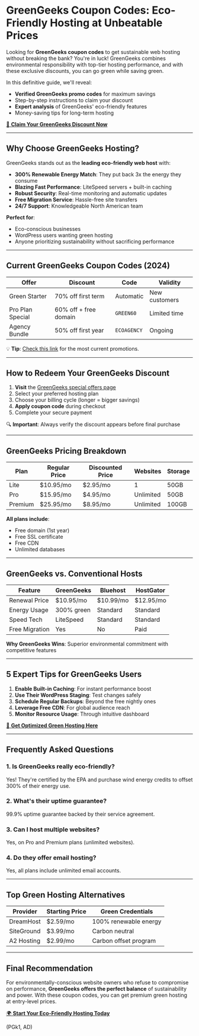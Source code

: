 # GreenGeeks Coupon Codes: Eco-Friendly Hosting at Unbeatable Prices

Looking for **GreenGeeks coupon codes** to get sustainable web hosting without breaking the bank? You're in luck! GreenGeeks combines environmental responsibility with top-tier hosting performance, and with these exclusive discounts, you can go green while saving green.

In this definitive guide, we'll reveal:
- **Verified GreenGeeks promo codes** for maximum savings
- Step-by-step instructions to claim your discount
- **Expert analysis** of GreenGeeks' eco-friendly features
- Money-saving tips for long-term hosting

[🌱 **Claim Your GreenGeeks Discount Now**](https://snipitx.com/greengeeks-jy)

---

## Why Choose GreenGeeks Hosting?

GreenGeeks stands out as the **leading eco-friendly web host** with:

- **300% Renewable Energy Match**: They put back 3x the energy they consume
- **Blazing Fast Performance**: LiteSpeed servers + built-in caching
- **Robust Security**: Real-time monitoring and automatic updates
- **Free Migration Service**: Hassle-free site transfers
- **24/7 Support**: Knowledgeable North American team

**Perfect for**:
- Eco-conscious businesses
- WordPress users wanting green hosting
- Anyone prioritizing sustainability without sacrificing performance

---

## Current GreenGeeks Coupon Codes (2024)

| **Offer**               | **Discount**           | **Code**       | Validity       |
|-------------------------|-----------------------|---------------|----------------|
| Green Starter          | 70% off first term    | Automatic     | New customers  |
| Pro Plan Special       | 60% off + free domain | `GREEN60`     | Limited time   |
| Agency Bundle         | 50% off first year    | `ECOAGENCY`   | Ongoing        |

💡 **Tip**: [Check this link](https://snipitx.com/greengeeks-jy) for the most current promotions.

---

## How to Redeem Your GreenGeeks Discount

1. **Visit** the [GreenGeeks special offers page](https://snipitx.com/greengeeks-jy)
2. Select your preferred hosting plan
3. Choose your billing cycle (longer = bigger savings)
4. **Apply coupon code** during checkout
5. Complete your secure payment

🔍 **Important**: Always verify the discount appears before final purchase

---

## GreenGeeks Pricing Breakdown

Plan          | Regular Price | Discounted Price | Websites | Storage  
--------------|---------------|------------------|----------|---------
Lite         | $10.95/mo     | $2.95/mo         | 1        | 50GB     
Pro          | $15.95/mo     | $4.95/mo         | Unlimited | 50GB     
Premium     | $25.95/mo     | $8.95/mo         | Unlimited | 100GB    

**All plans include**:
- Free domain (1st year)
- Free SSL certificate
- Free CDN
- Unlimited databases

---

## GreenGeeks vs. Conventional Hosts

Feature        | GreenGeeks | Bluehost | HostGator
--------------|------------|----------|----------
Renewal Price | $10.95/mo  | $10.99/mo| $12.95/mo
Energy Usage  | 300% green | Standard | Standard
Speed Tech    | LiteSpeed   | Standard | Standard
Free Migration| Yes        | No       | Paid

**Why GreenGeeks Wins**: Superior environmental commitment with competitive features

---

## 5 Expert Tips for GreenGeeks Users

1. **Enable Built-in Caching**: For instant performance boost
2. **Use Their WordPress Staging**: Test changes safely
3. **Schedule Regular Backups**: Beyond the free nightly ones
4. **Leverage Free CDN**: For global audience reach
5. **Monitor Resource Usage**: Through intuitive dashboard

[🚀 **Get Optimized Green Hosting Here**](https://snipitx.com/greengeeks-jy)

---

## Frequently Asked Questions

### 1. Is GreenGeeks really eco-friendly?
Yes! They're certified by the EPA and purchase wind energy credits to offset 300% of their energy use.

### 2. What's their uptime guarantee?
99.9% uptime guarantee backed by their service agreement.

### 3. Can I host multiple websites?
Yes, on Pro and Premium plans (unlimited websites).

### 4. Do they offer email hosting?
Yes, all plans include unlimited email accounts.

---

## Top Green Hosting Alternatives

| Provider       | Starting Price | Green Credentials
|----------------|---------------|------------------
| DreamHost     | $2.59/mo      | 100% renewable energy
| SiteGround    | $3.99/mo      | Carbon neutral
| A2 Hosting    | $2.99/mo      | Carbon offset program

---

## Final Recommendation

For environmentally-conscious website owners who refuse to compromise on performance, **GreenGeeks offers the perfect balance** of sustainability and power. With these coupon codes, you can get premium green hosting at entry-level prices.

[🌍 **Start Your Eco-Friendly Hosting Today**](https://snipitx.com/greengeeks-jy)

(PGk1, AD)